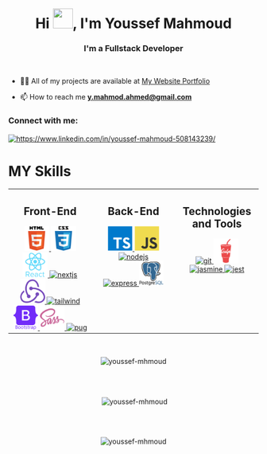 <h1 align="center">Hi <img src="https://media.tenor.com/Wx9IEmZZXSoAAAAi/hi.gif" height="40" width="40"/>, I'm Youssef Mahmoud</h1>
<h3 align="center">I'm a Fullstack Developer</h3>
<br/>

- 👨‍💻 All of my projects are available at [My Website Portfolio](https://personal-portfolio-youssef.vercel.app/)

- 📫 How to reach me **y.mahmod.ahmed@gmail.com**

<h3 align="left">Connect with me:</h3>
<p align="left">
<a href="https://www.linkedin.com/in/youssef-mhmoud/" target="blank"><img align="center" src="https://raw.githubusercontent.com/rahuldkjain/github-profile-readme-generator/master/src/images/icons/Social/linked-in-alt.svg" alt="https://www.linkedin.com/in/youssef-mahmoud-508143239/" height="30" width="50" /></a>
</p>

<h1 align="left">MY Skills</h1>


<table><tr><td valign="top" width="33%">
<h2 align="center">Front-End</h2>


<div align="center">
  <a href="https://www.w3.org/html/" target="_blank" rel="noreferrer"> <img src="https://raw.githubusercontent.com/devicons/devicon/master/icons/html5/html5-original-wordmark.svg" alt="html5" width="50" height="50"/> </a>
 <a href="https://www.w3schools.com/css/" target="_blank" rel="noreferrer"> <img src="https://raw.githubusercontent.com/devicons/devicon/master/icons/css3/css3-original-wordmark.svg" alt="css3" width="50" height="50"/> </a>
<a href="https://reactjs.org/" target="_blank" rel="noreferrer"> <img src="https://raw.githubusercontent.com/devicons/devicon/master/icons/react/react-original-wordmark.svg" alt="react" width="50" height="50"/> </a>
<a href="https://nextjs.org/" target="_blank" rel="noreferrer"> <img src="https://cdn.jsdelivr.net/gh/devicons/devicon/icons/nextjs/nextjs-original.svg" alt="nextjs" width="50" height="50"/> </a>
<a href="https://redux.js.org" target="_blank" rel="noreferrer"> <img src="https://raw.githubusercontent.com/devicons/devicon/master/icons/redux/redux-original.svg" alt="redux" width="50" height="50"/> </a>
<a href="https://tailwindcss.com/" target="_blank" rel="noreferrer"> <img src="https://www.vectorlogo.zone/logos/tailwindcss/tailwindcss-icon.svg" alt="tailwind" width="50" height="50"/> </a>
<a href="https://getbootstrap.com" target="_blank" rel="noreferrer"> <img src="https://raw.githubusercontent.com/devicons/devicon/master/icons/bootstrap/bootstrap-plain-wordmark.svg" alt="bootstrap" width="50" height="50"/> </a>
 <a href="https://sass-lang.com" target="_blank" rel="noreferrer"> <img src="https://raw.githubusercontent.com/devicons/devicon/master/icons/sass/sass-original.svg" alt="sass" width="50" height="50"/> </a>
<a href="https://pugjs.org" target="_blank" rel="noreferrer"> <img src="https://cdn.worldvectorlogo.com/logos/pug.svg" alt="pug" width="50" height="50"/> </a>
</div>

</td><td valign="top" width="33%">
  
<h2 align="center">Back-End</h2>


<div align="center">
 <a href="https://www.typescriptlang.org/" target="_blank" rel="noreferrer"> <img src="https://raw.githubusercontent.com/devicons/devicon/master/icons/typescript/typescript-original.svg" alt="typescript" width="50" height="50"/> </a>
  <a href="https://developer.mozilla.org/en-US/docs/Web/JavaScript" target="_blank" rel="noreferrer"> <img src="https://raw.githubusercontent.com/devicons/devicon/master/icons/javascript/javascript-original.svg" alt="javascript" width="50" height="50"/> </a>
 <a href="https://nodejs.org" target="_blank" rel="noreferrer"> <img src="https://cdn.jsdelivr.net/gh/devicons/devicon/icons/nodejs/nodejs-original.svg" alt="nodejs" width="50" height="50"/> </a> 
  <br/>
 <a href="https://expressjs.com" target="_blank" rel="noreferrer"> <img src="https://cdn.jsdelivr.net/gh/devicons/devicon/icons/express/express-original.svg" alt="express" width="50" height="50"/> </a>
<a href="https://www.postgresql.org" target="_blank" rel="noreferrer"> <img src="https://raw.githubusercontent.com/devicons/devicon/master/icons/postgresql/postgresql-original-wordmark.svg" alt="postgresql" width="50" height="50"/> </a>
</div>


</td><td valign="top" width="33%">


<h2 align="center">Technologies and Tools</h2>
<p align="center"> 
  <a href="https://git-scm.com/" target="_blank" rel="noreferrer"> <img src="https://www.vectorlogo.zone/logos/git-scm/git-scm-icon.svg" alt="git" width="50" height="50"/> </a> 
  <a href="https://gulpjs.com" target="_blank" rel="noreferrer"> <img src="https://raw.githubusercontent.com/devicons/devicon/master/icons/gulp/gulp-plain.svg" alt="gulp" width="50" height="50"/> </a>  
  <br/>
  <a href="https://jasmine.github.io/" target="_blank" rel="noreferrer"> <img src="https://www.vectorlogo.zone/logos/jasmine/jasmine-icon.svg" alt="jasmine" width="50" height="50"/> </a>
  <a href="https://jestjs.io" target="_blank" rel="noreferrer"> <img src="https://www.vectorlogo.zone/logos/jestjsio/jestjsio-icon.svg" alt="jest" width="50" height="50"/> </a>
</p>





</td></tr></table>  
<br/>
<p align="center"><img align="center" src="https://github-readme-streak-stats.herokuapp.com/?user=youssef-mhmoud&theme=tokyonight" alt="youssef-mhmoud" /></p>

<br/>
<br/>

<p align="center">&nbsp;<img align="center" src="https://github-readme-stats.vercel.app/api?username=youssef-mhmoud&show_icons=true&theme=tokyonight&locale=en" alt="youssef-mhmoud" /></p>

<br/>
<br/>

<p align="center"><img align="center" src="https://github-readme-stats.vercel.app/api/top-langs?username=youssef-mhmoud&show_icons=true&theme=tokyonight&locale=en&layout=compact" alt="youssef-mhmoud" /></p>

